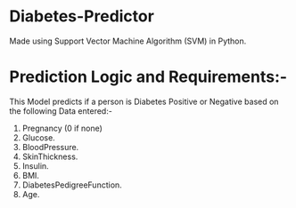 # Diabetes-Predictor
Made using Support Vector Machine Algorithm (SVM) in Python.  
# Prediction Logic and Requirements:-  
This Model predicts if a person is Diabetes Positive or Negative based on the following Data entered:-   
1) Pregnancy (0 if none)   
2) Glucose.  
3) BloodPressure.  
4) SkinThickness. 
5) Insulin.  
6) BMI.  
7) DiabetesPedigreeFunction.  
8) Age.  

